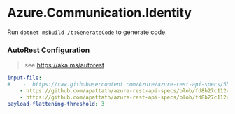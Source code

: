 # Azure.Communication.Identity

Run `dotnet msbuild /t:GenerateCode` to generate code.

### AutoRest Configuration
> see https://aka.ms/autorest

``` yaml
input-file:
#    -  https://raw.githubusercontent.com/Azure/azure-rest-api-specs/5b19c6e69cd2bb9dbe4e5c1237b2c5a175d90ca5/specification/communication/data-plane/Microsoft.CommunicationServicesIdentity/stable/2021-03-07/CommunicationIdentity.json
    - https://github.com/apattath/azure-rest-api-specs/blob/fd8b27c1124b5f371966045c25a4402fb7b558cd/specification/communication/data-plane/Microsoft.CommunicationServicesIdentity/preview/2021-02-22-preview1/CommunicationIdentity.json
    - https://github.com/apattath/azure-rest-api-specs/blob/fd8b27c1124b5f371966045c25a4402fb7b558cd/specification/communication/data-plane/Microsoft.CommunicationServicesTurn/preview/2021-02-22-preview1/CommunicationTurn.json
payload-flattening-threshold: 3
```
